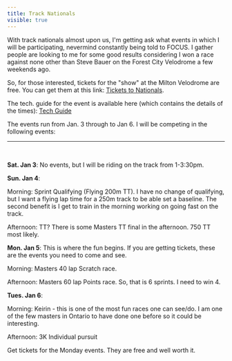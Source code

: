 ---title: Track Nationalsvisible: true---With track nationals almost upon us, I'm getting ask what events in which I will be participating, nevermind constantly being told to FOCUS. I gather people are looking to me for some good results considering I won a race against none other than Steve Bauer on the Forest City Velodrome a few weekends ago.

So, for those interested, tickets for the "show" at the Milton Velodrome are free. You can get them at this link: <a title="Tickets to Nationals" href="http://www.toronto2015.org/CNC-MIC-test-event" target="_blank">Tickets to Nationals</a>.

The tech. guide for the event is available here (which contains the details of the times): <a title="Tech Guide" href="http://www.cyclingcanada.ca/wp-content/uploads/2014/09/CNC_TechGuide_FINAL_Dec51.pdf" target="_blank">Tech Guide</a>

The events run from Jan. 3 through to Jan 6. I will be competing in the following events:

<hr id="system-readmore" />

 

**Sat. Jan 3**: No events, but I will be riding on the track from 1-3:30pm.

**Sun. Jan 4**:

Morning: Sprint Qualifying (Flying 200m TT). I have no change of qualifying, but I want a flying lap time for a 250m track to be able set a baseline. The second benefit is I get to train in the morning working on going fast on the track.

Afternoon: TT? There is some Masters TT final in the afternoon. 750 TT most likely.

**Mon. Jan 5**: This is where the fun begins. If you are getting tickets, these are the events you need to come and see.

Morning: Masters 40 lap Scratch race.

Afternoon: Masters 60 lap Points race. So, that is 6 sprints. I need to win 4.

**Tues. Jan 6**:

Morning: Keirin - this is one of the most fun races one can see/do. I am one of the few masters in Ontario to have done one before so it could be interesting.

Afternoon: 3K Individual pursuit

Get tickets for the Monday events. They are free and well worth it.

 

 

 